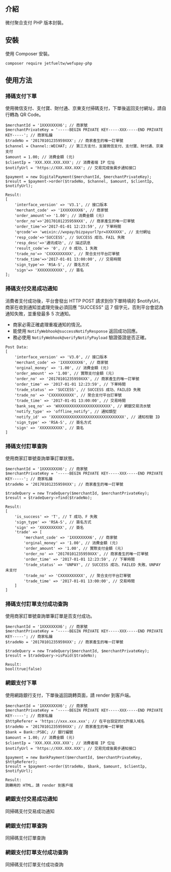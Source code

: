 ## 介紹

微付聚合支付 PHP 版本封裝。

## 安裝

使用 Composer 安裝。

```
composer require jetfueltw/wefupay-php
```

## 使用方法

### 掃碼支付下單

使用微信支付、支付寶、財付通、京東支付掃碼支付，下單後返回支付網址，請自行轉為 QR Code。

```
$merchantId = '1XXXXXXXX6'; // 商家號
$merchantPrivateKey = '-----BEGIN PRIVATE KEY-----XXX-----END PRIVATE KEY-----'; // 商家私鑰
$tradeNo = '20170101235959XXX'; // 商家產生的唯一訂單號
$channel = Channel::WECHAT; // 第三方支付，支援微信支付、支付寶、財付通、京東支付
$amount = 1.00; // 消費金額 (元)
$clientIp = 'XXX.XXX.XXX.XXX'; // 消費者端 IP 位址
$notifyUrl = 'https://XXX.XXX.XXX'; // 交易完成後異步通知接口
```
```
$payment = new DigitalPayment($merchantId, $merchantPrivateKey);
$result = $payment->order($tradeNo, $channel, $amount, $clientIp, $notifyUrl);
```
```
Result:
[
    'interface_version' => 'V3.1', // 接口版本
    'merchant_code' => '1XXXXXXXX6', // 商家號
    'order_amount'=> '1.00'; // 消費金額 (元)
    'order_no'=>'20170101235959XXX', // 商家產生的唯一訂單號
    'order_time'=>'2017-01-01 12:23:59', // 下單時間
    'qrcode'=> 'weixin://wxpay/bizpayurl?pr=XXXXXXX', // 支付網址
    'resp_code'=>'SUCCESS', // SUCCESS 成功、FAIL 失敗
    'resp_desc'=>'通讯成功', // 描述訊息
    'result_code'=> '0', // 0 成功、1 失敗
    'trade_no'=> 'CXXXXXXXXXX', // 聚合支付平台訂單號
    'trade_time'=>'2017-01-01 13:00:00', // 交易時間
    'sign_type'=> 'RSA-S', // 簽名方式
    'sign'=> 'XXXXXXXXXXX', // 簽名
];
```

### 掃碼支付交易成功通知

消費者支付成功後，平台會發出 HTTP POST 請求到你下單時填的 $notifyUrl，商家在收到通知並處理完後必須回應 "SUCCESS" 這 7 個字元，否則平台會認為通知失敗，並重發最多 5 次通知。

* 商家必需正確處理重複通知的情況。
* 能使用 `NotifyWebhook@successNotifyResponse` 返回成功回應。  
* 務必使用 `NotifyWebhook@verifyNotifyPayload` 驗證簽證是否正確。

```
Post Data:
[
    'interface_version' => 'V3.0', // 接口版本
    'merchant_code' => '1XXXXXXXX6', // 商家號
    'orginal_money' => '1.00', // 消費金額 (元)
    'order_amount' => '1.00', // 實際支付金額 (元)
    'order_no' => '20170101235959XXX', // 商家產生的唯一訂單號
    'order_time' => '2017-01-01 12:23:59', // 下單時間
    'trade_status' => 'SUCCESS', // SUCCESS 成功、FAILED 失敗
    'trade_no' => 'CXXXXXXXXXX', // 聚合支付平台訂單號
    'trade_time' => '2017-01-01 13:00:00', // 交易時間
    'bank_seq_no' => 'WXXXXXXXXXXXXXXXXXXXXXXX', // 網銀交易流水號
    'notify_type' => 'offline_notify', // 通知類型
    'notify_id' => 'XXXXXXXXXXXXXXXXXXXXXXXXXXXXXXXX', // 通知校驗 ID
    'sign_type' => 'RSA-S', // 簽名方式
    'sign' => 'XXXXXXXXXX', // 簽名
]
```

### 掃碼支付訂單查詢

使用商家訂單號查詢單筆訂單狀態。

```
$merchantId = '1XXXXXXXX6'; // 商家號
$merchantPrivateKey = '-----BEGIN PRIVATE KEY-----XXX-----END PRIVATE KEY-----'; // 商家私鑰
$tradeNo = '20170101235959XXX'; // 商家產生的唯一訂單號
```
```
$tradeQuery = new TradeQuery($merchantId, $merchantPrivateKey);
$result = $tradeQuery->find($tradeNo);
```
```
Result:
[
    'is_success' => 'T', // T 成功、F 失敗
    'sign_type' => 'RSA-S', // 簽名方式
    'sign' => 'XXXXXXXXXX', // 簽名
    'trade' => [
        'merchant_code' => '1XXXXXXXX6', // 商家號
        'orginal_money' => '1.00', // 消費金額 (元)
        'order_amount' => '1.00', // 實際支付金額 (元)
        'order_no' => '20170101235959XXX', // 商家產生的唯一訂單號
        'order_time' => '2017-01-01 12:23:59', // 下單時間  
        'trade_status' => 'UNPAY', // SUCCESS 成功、FAILED 失敗、UNPAY 未支付
        'trade_no' => 'CXXXXXXXXXX', // 聚合支付平台訂單號
        'trade_time' => '2017-01-01 13:00:00', // 交易時間
    ]
]
```

### 掃碼支付訂單支付成功查詢

使用商家訂單號查詢單筆訂單是否支付成功。

```
$merchantId = '1XXXXXXXX6'; // 商家號
$merchantPrivateKey = '-----BEGIN PRIVATE KEY-----XXX-----END PRIVATE KEY-----'; // 商家私鑰
$tradeNo = '20170101235959XXX'; // 商家產生的唯一訂單號
```
```
$tradeQuery = new TradeQuery($merchantId, $merchantPrivateKey);
$result = $tradeQuery->isPaid($tradeNo);
```
```
Result:
bool(true|false)
```

### 網銀支付下單

使用網路銀行支付，下單後返回跳轉頁面，請 render 到客戶端。

```
$merchantId = '1XXXXXXXX6'; // 商家號
$merchantPrivateKey = '-----BEGIN PRIVATE KEY-----XXX-----END PRIVATE KEY-----'; // 商家私鑰
$httpReferer = 'https://xxx.xxx.xxx'; // 在平台設定的允許接入域名
$tradeNo = '20170101235959XXX'; // 商家產生的唯一訂單號
$bank = Bank::PSBC; // 銀行編號
$amount = 1.00; // 消費金額 (元)
$clientIp = 'XXX.XXX.XXX.XXX'; // 消費者端 IP 位址
$notifyUrl = 'https://XXX.XXX.XXX'; // 交易完成後異步通知接口
```
```
$payment = new BankPayment($merchantId, $merchantPrivateKey, $httpReferer);
$result = $payment->order($tradeNo, $bank, $amount, $clientIp, $notifyUrl);
```
```
Result:
跳轉用的 HTML，請 render 到客戶端
```

### 網銀支付交易成功通知

同掃碼支付交易成功通知

### 網銀支付訂單查詢

同掃碼支付訂單查詢

### 網銀支付訂單支付成功查詢

同掃碼支付訂單支付成功查詢
